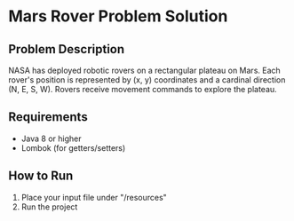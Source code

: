 # Mars Rover Problem Solution

## Problem Description
NASA has deployed robotic rovers on a rectangular plateau on Mars. Each rover's position is represented by (x, y) coordinates and a cardinal direction (N, E, S, W). Rovers receive movement commands to explore the plateau.

## Requirements
- Java 8 or higher
- Lombok (for getters/setters)

## How to Run
1. Place your input file under "/resources"
1. Run the project
